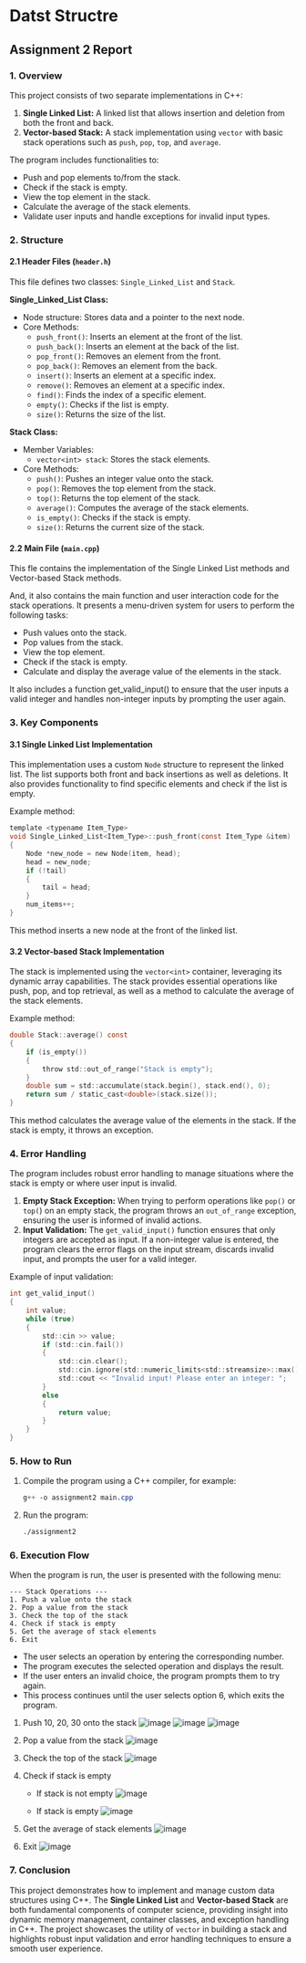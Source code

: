 # Datst Structre
## Assignment 2 Report

### 1. Overview
This project consists of two separate implementations in C++:
1. **Single Linked List:** A linked list that allows insertion and deletion from both the front and back.
2. **Vector-based Stack:** A stack implementation using `vector` with basic stack operations such as `push`, `pop`, `top`, and `average`.

The program includes functionalities to:
- Push and pop elements to/from the stack.
- Check if the stack is empty.
- View the top element in the stack.
- Calculate the average of the stack elements.
- Validate user inputs and handle exceptions for invalid input types.

### 2. Structure
#### 2.1 Header Files (`header.h`)
This file defines two classes: `Single_Linked_List` and `Stack`.

**Single_Linked_List Class:**
- Node structure: Stores data and a pointer to the next node.
- Core Methods:
  - `push_front()`: Inserts an element at the front of the list.
  - `push_back()`: Inserts an element at the back of the list.
  - `pop_front()`: Removes an element from the front.
  - `pop_back()`: Removes an element from the back.
  - `insert()`: Inserts an element at a specific index.
  - `remove()`: Removes an element at a specific index.
  - `find()`: Finds the index of a specific element.
  - `empty()`: Checks if the list is empty.
  - `size()`: Returns the size of the list.


**Stack Class:**
- Member Variables:
  - `vector<int> stack`: Stores the stack elements.
- Core Methods:
  - `push()`: Pushes an integer value onto the stack.
  - `pop()`: Removes the top element from the stack.
  - `top()`: Returns the top element of the stack.
  - `average()`: Computes the average of the stack elements.
  - `is_empty()`: Checks if the stack is empty.
  - `size()`: Returns the current size of the stack.


#### 2.2 Main File (`main.cpp`)
This fle contains the implementation of the Single Linked List methods and Vector-based Stack methods.

And, it also contains the main function and user interaction code for the stack operations. It presents a menu-driven system for users to perform the following tasks:

- Push values onto the stack.
- Pop values from the stack.
- View the top element.
- Check if the stack is empty.
- Calculate and display the average value of the elements in the stack.

It also includes a function get_valid_input() to ensure that the user inputs a valid integer and handles non-integer inputs by prompting the user again.

### 3. Key Components

#### 3.1 Single Linked List Implementation

This implementation uses a custom `Node` structure to represent the linked list. The list supports both front and back insertions as well as deletions. It also provides functionality to find specific elements and check if the list is empty.

Example method:
```c
template <typename Item_Type>
void Single_Linked_List<Item_Type>::push_front(const Item_Type &item)
{
    Node *new_node = new Node(item, head);
    head = new_node;
    if (!tail)
    {
        tail = head;
    }
    num_items++;
}
```
This method inserts a new node at the front of the linked list.

#### 3.2 Vector-based Stack Implementation

The stack is implemented using the `vector<int>` container, leveraging its dynamic array capabilities. The stack provides essential operations like push, pop, and top retrieval, as well as a method to calculate the average of the stack elements.

Example method:
```c
double Stack::average() const
{
    if (is_empty())
    {
        throw std::out_of_range("Stack is empty");
    }
    double sum = std::accumulate(stack.begin(), stack.end(), 0);
    return sum / static_cast<double>(stack.size());
}
```
This method calculates the average value of the elements in the stack. If the stack is empty, it throws an exception.

### 4. Error Handling
The program includes robust error handling to manage situations where the stack is empty or where user input is invalid.

1. **Empty Stack Exception:** When trying to perform operations like `pop()` or `top(`) on an empty stack, the program throws an `out_of_range` exception, ensuring the user is informed of invalid actions.
2. **Input Validation:** The `get_valid_input()` function ensures that only integers are accepted as input. If a non-integer value is entered, the program clears the error flags on the input stream, discards invalid input, and prompts the user for a valid integer.

Example of input validation:
```c
int get_valid_input()
{
    int value;
    while (true)
    {
        std::cin >> value;
        if (std::cin.fail())
        {
            std::cin.clear();
            std::cin.ignore(std::numeric_limits<std::streamsize>::max(), '\n');
            std::cout << "Invalid input! Please enter an integer: ";
        }
        else
        {
            return value;
        }
    }
}
```

### 5. How to Run
1. Compile the program using a C++ compiler, for example:
   ```css
   g++ -o assignment2 main.cpp
   ```
3. Run the program:
   ```bash
   ./assignment2
   ```

### 6. Execution Flow
When the program is run, the user is presented with the following menu:
```
--- Stack Operations ---
1. Push a value onto the stack
2. Pop a value from the stack
3. Check the top of the stack
4. Check if stack is empty
5. Get the average of stack elements
6. Exit
```

- The user selects an operation by entering the corresponding number.
- The program executes the selected operation and displays the result.
- If the user enters an invalid choice, the program prompts them to try again.
- This process continues until the user selects option 6, which exits the program.

1. Push 10, 20, 30 onto the stack
   ![image](https://github.com/user-attachments/assets/b990b0e7-2ae1-456b-8d62-bfd1d52b95ca)
   ![image](https://github.com/user-attachments/assets/7f4cee18-d889-4fa9-a7bd-709758e8c1db)
   ![image](https://github.com/user-attachments/assets/6f623536-bcea-43bb-ae03-07770337dedd)

2. Pop a value from the stack
   ![image](https://github.com/user-attachments/assets/275f12cb-a0fb-4c86-beab-f4b086a9a461)

3. Check the top of the stack
   ![image](https://github.com/user-attachments/assets/23c0bb22-faaa-4380-bf9d-a9592321ccf5)

4. Check if stack is empty

   - If stack is not empty
     ![image](https://github.com/user-attachments/assets/53c38571-bac6-4752-856c-b669d868cf0a)

   - If stack is empty
     ![image](https://github.com/user-attachments/assets/535753b4-37f4-4161-9f61-537fd8c29a00)

5. Get the average of stack elements
   ![image](https://github.com/user-attachments/assets/4b68ad83-7ea7-40bd-baf8-521fbfa88faf)

6. Exit
   ![image](https://github.com/user-attachments/assets/aeb60a50-2144-4c71-85be-a4fc40bf5b41)


### 7. Conclusion
This project demonstrates how to implement and manage custom data structures using C++. The **Single Linked List** and **Vector-based Stack** are both fundamental components of computer science, providing insight into dynamic memory management, container classes, and exception handling in C++. The project showcases the utility of `vector` in building a stack and highlights robust input validation and error handling techniques to ensure a smooth user experience.
